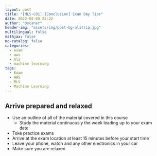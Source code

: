 ```yaml
---
layout: post
title: "[MLS-C01] [Conclusion] Exam Day Tips"
date: 2022-08-08 22:22
author: "Oscaner"
header-img: "assets/img/post-bg-alitrip.jpg"
multilingual: false
mathjax: false
no-catalog: false
categories:
  - exam
  - aws
  - mls
  - machine learning
tags:
  - Exam
  - AWS
  - MLS
  - Machine Learning
---
```


## Arrive prepared and relaxed

- Use an outline of all of the material covered in this course
    - Study the material continuously the week leading up to your exam date
- Toke practice exams
- Arrive at the exam location at least 15 minutes before your start time
- Leave your phone, watch and any other electronics in your car
- Make sure you are relaxed
